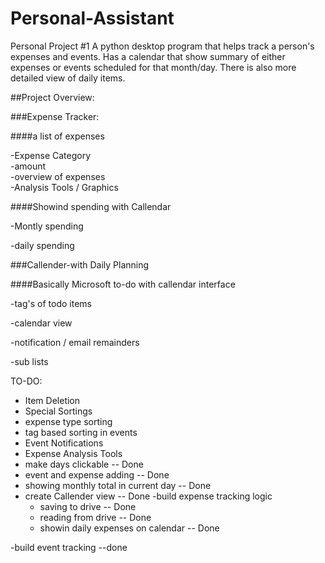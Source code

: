 # Personal-Assistant
Personal Project #1
A python desktop program that helps track a person's expenses and events. Has a calendar that show summary of either expenses or events scheduled for that month/day. There is also more detailed view of daily items.

##Project Overview:

###Expense Tracker:

####a list of expenses

  -Expense Category  
  -amount  
  -overview of expenses  
  -Analysis Tools / Graphics
  
####Showind spending with Callendar

  -Montly spending
  
  -daily spending
  
###Callender-with Daily Planning

####Basically Microsoft to-do with callendar interface

  -tag's of todo items
  
  -calendar view
  
  -notification / email remainders
  
  -sub lists

TO-DO:
- Item Deletion
- Special Sortings
-   expense type sorting
-   tag based sorting in events
- Event Notifications
- Expense Analysis Tools
- make days clickable -- Done
- event and expense adding -- Done
- showing monthly total in current day -- Done
- create Callender view -- Done
-build expense tracking logic
  - saving to drive -- Done
  - reading from drive -- Done
  - showin daily expenses on calendar -- Done
  
-build event tracking --done

